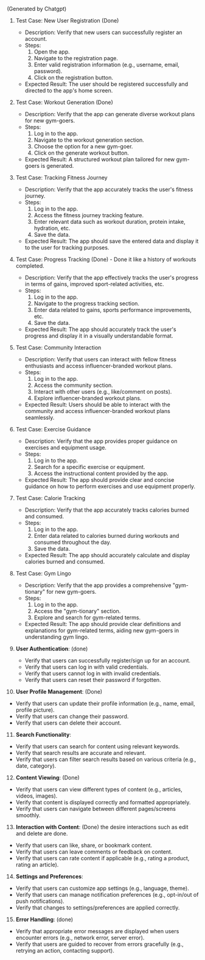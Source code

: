 (Generated by Chatgpt)

1. Test Case: New User Registration (Done)
   - Description: Verify that new users can successfully register an account.
   - Steps:
     1. Open the app.
     2. Navigate to the registration page.
     3. Enter valid registration information (e.g., username, email, password).
     4. Click on the registration button.
   - Expected Result: The user should be registered successfully and directed to the app's home screen.

2. Test Case: Workout Generation (Done)
   - Description: Verify that the app can generate diverse workout plans for new gym-goers.
   - Steps:
     1. Log in to the app.
     2. Navigate to the workout generation section.
     3. Choose the option for a new gym-goer.
     4. Click on the generate workout button.
   - Expected Result: A structured workout plan tailored for new gym-goers is generated.

3. Test Case: Tracking Fitness Journey
   - Description: Verify that the app accurately tracks the user's fitness journey.
   - Steps:
     1. Log in to the app.
     2. Access the fitness journey tracking feature.
     3. Enter relevant data such as workout duration, protein intake, hydration, etc.
     4. Save the data.
   - Expected Result: The app should save the entered data and display it to the user for tracking purposes.

4. Test Case: Progress Tracking (Done) - Done it like a history of workouts completed.
   - Description: Verify that the app effectively tracks the user's progress in terms of gains, improved sport-related activities, etc.
   - Steps:
     1. Log in to the app.
     2. Navigate to the progress tracking section.
     3. Enter data related to gains, sports performance improvements, etc.
     4. Save the data.
   - Expected Result: The app should accurately track the user's progress and display it in a visually understandable format.

5. Test Case: Community Interaction 
   - Description: Verify that users can interact with fellow fitness enthusiasts and access influencer-branded workout plans.
   - Steps:
     1. Log in to the app.
     2. Access the community section.
     3. Interact with other users (e.g., like/comment on posts).
     4. Explore influencer-branded workout plans.
   - Expected Result: Users should be able to interact with the community and access influencer-branded workout plans seamlessly.

6. Test Case: Exercise Guidance
   - Description: Verify that the app provides proper guidance on exercises and equipment usage.
   - Steps:
     1. Log in to the app.
     2. Search for a specific exercise or equipment.
     3. Access the instructional content provided by the app.
   - Expected Result: The app should provide clear and concise guidance on how to perform exercises and use equipment properly.

7. Test Case: Calorie Tracking
   - Description: Verify that the app accurately tracks calories burned and consumed.
   - Steps:
     1. Log in to the app.
     2. Enter data related to calories burned during workouts and consumed throughout the day.
     3. Save the data.
   - Expected Result: The app should accurately calculate and display calories burned and consumed.

8. Test Case: Gym Lingo
   - Description: Verify that the app provides a comprehensive "gym-tionary" for new gym-goers.
   - Steps:
     1. Log in to the app.
     2. Access the "gym-tionary" section.
     3. Explore and search for gym-related terms.
   - Expected Result: The app should provide clear definitions and explanations for gym-related terms, aiding new gym-goers in understanding gym lingo.

9. **User Authentication**: (done)
   - Verify that users can successfully register/sign up for an account.
   - Verify that users can log in with valid credentials.
   - Verify that users cannot log in with invalid credentials.
   - Verify that users can reset their password if forgotten.

10. **User Profile Management**: (Done)
   - Verify that users can update their profile information (e.g., name, email, profile picture).
   - Verify that users can change their password.
   - Verify that users can delete their account.

11. **Search Functionality**: 
   - Verify that users can search for content using relevant keywords.
   - Verify that search results are accurate and relevant.
   - Verify that users can filter search results based on various criteria (e.g., date, category).

12. **Content Viewing**: (Done)
   - Verify that users can view different types of content (e.g., articles, videos, images).
   - Verify that content is displayed correctly and formatted appropriately.
   - Verify that users can navigate between different pages/screens smoothly.

13. **Interaction with Content**: (Done) the desire interactions such as edit and delete are done.
   - Verify that users can like, share, or bookmark content.
   - Verify that users can leave comments or feedback on content.
   - Verify that users can rate content if applicable (e.g., rating a product, rating an article).

14. **Settings and Preferences**:
   - Verify that users can customize app settings (e.g., language, theme).
   - Verify that users can manage notification preferences (e.g., opt-in/out of push notifications).
   - Verify that changes to settings/preferences are applied correctly.

15. **Error Handling**: (done)
   - Verify that appropriate error messages are displayed when users encounter errors (e.g., network error, server error).
   - Verify that users are guided to recover from errors gracefully (e.g., retrying an action, contacting support).
